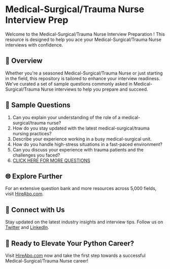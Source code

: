 # Medical-Surgical/Trauma Nurse Interview Prep

Welcome to the Medical-Surgical/Trauma Nurse Interview Preparation ! This resource is designed to help you ace your Medical-Surgical/Trauma Nurse interviews with confidence.

## 🚀 Overview

Whether you're a seasoned Medical-Surgical/Trauma Nurse or just starting in the field, this repository is tailored to enhance your interview readiness. We've curated a set of sample questions commonly asked in Medical-Surgical/Trauma Nurse interviews to help you prepare and succeed.

## 📝 Sample Questions

1. Can you explain your understanding of the role of a medical-surgical/trauma nurse?
2. How do you stay updated with the latest medical-surgical/trauma nursing practices?
3. Describe your experience working in a busy medical-surgical unit.
4. How do you handle high-stress situations in a fast-paced environment?
5. Can you discuss your experience with trauma patients and the challenges you faced?
6. [CLICK HERE FOR MORE QUESTIONS](https://hireabo.com/job/2_0_49/MedicalSurgicalTrauma%20Nurse)

## 🌐 Explore Further

For an extensive question bank and more resources across 5,000 fields, visit [HireAbo.com](https://www.hireabo.com).

## 📱 Connect with Us

Stay updated on the latest industry insights and interview tips. Follow us on [Twitter](https://twitter.com/hireabo) and [LinkedIn](https://www.linkedin.com/in/hire-abo-3609972a8/).

## 🚀 Ready to Elevate Your Python Career?

Visit [HireAbo.com](https://www.hireabo.com) now and take the first step towards a successful Medical-Surgical/Trauma Nurse career!